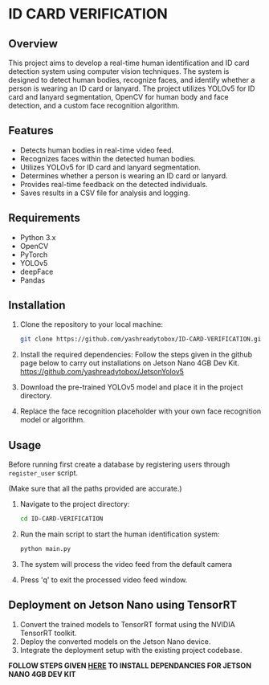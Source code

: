 # **ID CARD VERIFICATION**

## **Overview**

This project aims to develop a real-time human identification and ID card detection system using computer vision techniques. The system is designed to detect human bodies, recognize faces, and identify whether a person is wearing an ID card or lanyard. The project utilizes YOLOv5 for ID card and lanyard segmentation, OpenCV for human body and face detection, and a custom face recognition algorithm.

## **Features**

- Detects human bodies in real-time video feed.
- Recognizes faces within the detected human bodies.
- Utilizes YOLOv5 for ID card and lanyard segmentation.
- Determines whether a person is wearing an ID card or lanyard.
- Provides real-time feedback on the detected individuals.
- Saves results in a CSV file for analysis and logging.

## **Requirements**

- Python 3.x
- OpenCV
- PyTorch
- YOLOv5
- deepFace
- Pandas

## **Installation**

1. Clone the repository to your local machine:
    
    ```bash
    git clone https://github.com/yashreadytobox/ID-CARD-VERIFICATION.git
    ```
    
2. Install the required dependencies: Follow the steps given in the github page below to carry out installations on Jetson Nano 4GB Dev Kit.
https://github.com/yashreadytobox/JetsonYolov5 
3. Download the pre-trained YOLOv5 model and place it in the project directory.
4. Replace the face recognition placeholder with your own face recognition model or algorithm.

## **Usage**
Before running first create a database by registering users through `register_user` script. 

(Make sure that all the paths provided are accurate.)

1. Navigate to the project directory:
    
    ```bash
    cd ID-CARD-VERIFICATION
    ```
    
2. Run the main script to start the human identification system:
    
    ```bash
    python main.py
    ```
    
3. The system will process the video feed from the default camera
4. Press 'q' to exit the processed video feed window.

## **Deployment on Jetson Nano using TensorRT**

1. Convert the trained models to TensorRT format using the NVIDIA TensorRT toolkit.
2. Deploy the converted models on the Jetson Nano device.
3. Integrate the deployment setup with the existing project codebase.

**FOLLOW STEPS GIVEN [HERE](https://github.com/yashreadytobox/JetsonYolov5) TO INSTALL DEPENDANCIES FOR JETSON NANO 4GB DEV KIT**
